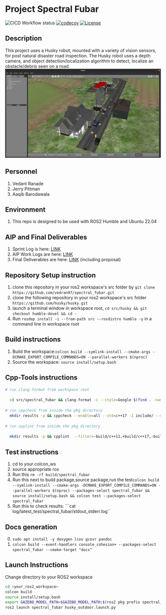 # Project Spectral Fubar
![CICD Workflow status](https://github.com/vedran97/spectral_fubar/actions/workflows/run-unit-test-and-upload-codecov.yml/badge.svg) [![codecov](https://codecov.io/gh/vedran97/spectral_fubar/branch/main/graph/badge.svg)](https://codecov.io/gh/vedran97/spectral_fubar)
[![License](https://img.shields.io/badge/License-Apache_2.0-blue.svg)](https://opensource.org/licenses/Apache-2.0)

## Description

This project uses a Husky robot, mounted with a variety of vision sensors, for post natural disaster road inspection.
The Husky robot uses a depth camera, and object detection/localization algorithm to detect, localize an obstacle/debris seen on a road.
![Alt text](screenshot/husky_outdoor%20world%20with%20obstacles.png)

## Personnel

1. Vedant Ranade
2. Jerry Pittman
3. Aaqib Barodawala

## Environment

1. This repo is designed to be used with ROS2 Humble and Ubuntu 22.04

## AIP and Final Deliverables

1. Sprint Log is here: [LINK](https://docs.google.com/document/d/1LM4T2IaXjHfa725iT_XrGdjAjX6Vu2G_JORIrd1daMI/edit?usp=sharing)
2. AIP Work Logs are here: [LINK](https://docs.google.com/spreadsheets/d/1apXGEWr1nkUdqm7aSSiJ8yui3v2pkUTxmMRXO4ydDmY/edit?usp=sharing)
3. Final Deliverables are here: [LINK](https://drive.google.com/drive/folders/1iyCzRlYM_VHO__MNFvLk7GiNthm--4n8?usp=drive_link) (including proposal)

## Repository Setup instruction

1. clone this repository in your ros2 workspace's src folder by ```git clone https://github.com/vedran97/spectral_fubar.git```
2. clone the following repository in your ros2 workspace's src folder ```https://github.com/husky/husky.git```
3. launch a terminal window in workspace root, ```cd src/husky && git checkout humble-devel && cd -```
4. Run ```rosdep install -i --from-path src --rosdistro humble -y``` in a command line in workspace root

## Build instructions

1. Build the workspace:```colcon build --symlink-install --cmake-args -DCMAKE_EXPORT_COMPILE_COMMANDS=ON --parallel-workers $(nproc)```
2. Source the workspace: ```source install/setup.bash```

## Cpp-Tools instructions

```bash
# run clang-format from workspace root

  cd src/spectral_fubar && clang-format -i --style=Google $(find . -name *.cpp -o -name *.hpp | grep -vE -e "^(./build/|./install/|./log/)") && cd -

# run cppcheck from inside the pkg directory
  mkdir results -p && cppcheck --enable=all --std=c++17 -I include/ --suppress=missingInclude --inline-suppr $( find . -name *.cpp | grep -vE -e "^(./build/|./install/|./log/)" ) &> results/cppcheck

# run cpplint from inside the pkg directory

  mkdir results -p && cpplint  --filter=-build/c++11,+build/c++17,-build/namespaces,-build/include_order $( find . -name *.cpp | grep -vE -e "^(./build/|./install/|./log/)" ) &> results/cpplint

```

## Test instructions

1. cd to your colcon_ws
2. source appropriate ros
3. Run this ```rm -rf build/spectral_fubar```
4. Run this next to build package,source package,run the test```colcon build --symlink-install --cmake-args -DCMAKE_EXPORT_COMPILE_COMMANDS=ON --parallel-workers $(nproc) --packages-select spectral_fubar && source install/setup.bash && colcon test --packages-select spectral_fubar```
5. Run this to check results: ```cat log/latest_test/spectral_fubar/stdout_stderr.log``

## Docs generation

0. ```sudo apt install -y doxygen lcov gcovr pandoc```
1. ```colcon build --event-handlers console_cohesion+ --packages-select spectral_fubar --cmake-target "docs" ```

## Launch Instructions

Change directory to your ROS2 workspace

```bash
cd <your_ros2_workspace>
colcon build
source install/setup.bash
export GAZEBO_MODEL_PATH=$GAZEBO_MODEL_PATH:$(ros2 pkg prefix spectral_fubar)/share/spectral_fubar/models
ros2 launch spectral_fubar husky_outdoor.launch.py
```